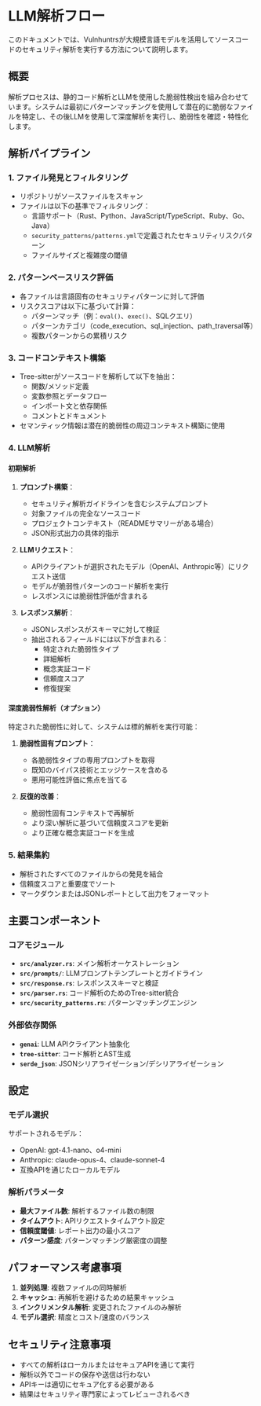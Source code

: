 # LLM解析フロー

このドキュメントでは、Vulnhuntrsが大規模言語モデルを活用してソースコードのセキュリティ解析を実行する方法について説明します。

## 概要

解析プロセスは、静的コード解析とLLMを使用した脆弱性検出を組み合わせています。システムは最初にパターンマッチングを使用して潜在的に脆弱なファイルを特定し、その後LLMを使用して深度解析を実行し、脆弱性を確認・特性化します。

## 解析パイプライン

### 1. ファイル発見とフィルタリング

- リポジトリがソースファイルをスキャン
- ファイルは以下の基準でフィルタリング：
  - 言語サポート（Rust、Python、JavaScript/TypeScript、Ruby、Go、Java）
  - `security_patterns/patterns.yml`で定義されたセキュリティリスクパターン
  - ファイルサイズと複雑度の閾値

### 2. パターンベースリスク評価

- 各ファイルは言語固有のセキュリティパターンに対して評価
- リスクスコアは以下に基づいて計算：
  - パターンマッチ（例：`eval()`、`exec()`、SQLクエリ）
  - パターンカテゴリ（code_execution、sql_injection、path_traversal等）
  - 複数パターンからの累積リスク

### 3. コードコンテキスト構築

- Tree-sitterがソースコードを解析して以下を抽出：
  - 関数/メソッド定義
  - 変数参照とデータフロー
  - インポート文と依存関係
  - コメントとドキュメント
- セマンティック情報は潜在的脆弱性の周辺コンテキスト構築に使用

### 4. LLM解析

#### 初期解析

1. **プロンプト構築**：
   - セキュリティ解析ガイドラインを含むシステムプロンプト
   - 対象ファイルの完全なソースコード
   - プロジェクトコンテキスト（READMEサマリーがある場合）
   - JSON形式出力の具体的指示

2. **LLMリクエスト**：
   - APIクライアントが選択されたモデル（OpenAI、Anthropic等）にリクエスト送信
   - モデルが脆弱性パターンのコード解析を実行
   - レスポンスには脆弱性評価が含まれる

3. **レスポンス解析**：
   - JSONレスポンスがスキーマに対して検証
   - 抽出されるフィールドには以下が含まれる：
     - 特定された脆弱性タイプ
     - 詳細解析
     - 概念実証コード
     - 信頼度スコア
     - 修復提案

#### 深度脆弱性解析（オプション）

特定された脆弱性に対して、システムは標的解析を実行可能：

1. **脆弱性固有プロンプト**：
   - 各脆弱性タイプの専用プロンプトを取得
   - 既知のバイパス技術とエッジケースを含める
   - 悪用可能性評価に焦点を当てる

2. **反復的改善**：
   - 脆弱性固有コンテキストで再解析
   - より深い解析に基づいて信頼度スコアを更新
   - より正確な概念実証コードを生成

### 5. 結果集約

- 解析されたすべてのファイルからの発見を結合
- 信頼度スコアと重要度でソート
- マークダウンまたはJSONレポートとして出力をフォーマット

## 主要コンポーネント

### コアモジュール

- **`src/analyzer.rs`**: メイン解析オーケストレーション
- **`src/prompts/`**: LLMプロンプトテンプレートとガイドライン
- **`src/response.rs`**: レスポンススキーマと検証
- **`src/parser.rs`**: コード解析のためのTree-sitter統合
- **`src/security_patterns.rs`**: パターンマッチングエンジン

### 外部依存関係

- **`genai`**: LLM APIクライアント抽象化
- **`tree-sitter`**: コード解析とAST生成
- **`serde_json`**: JSONシリアライゼーション/デシリアライゼーション

## 設定

### モデル選択

サポートされるモデル：
- OpenAI: gpt-4.1-nano、o4-mini
- Anthropic: claude-opus-4、claude-sonnet-4
- 互換APIを通じたローカルモデル

### 解析パラメータ

- **最大ファイル数**: 解析するファイル数の制限
- **タイムアウト**: APIリクエストタイムアウト設定
- **信頼度閾値**: レポート出力の最小スコア
- **パターン感度**: パターンマッチング厳密度の調整

## パフォーマンス考慮事項

1. **並列処理**: 複数ファイルの同時解析
2. **キャッシュ**: 再解析を避けるための結果キャッシュ
3. **インクリメンタル解析**: 変更されたファイルのみ解析
4. **モデル選択**: 精度とコスト/速度のバランス

## セキュリティ注意事項

- すべての解析はローカルまたはセキュアAPIを通じて実行
- 解析以外でコードの保存や送信は行わない
- APIキーは適切にセキュア化する必要がある
- 結果はセキュリティ専門家によってレビューされるべき
